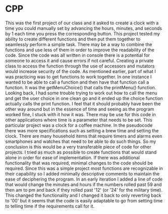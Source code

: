# CPP
This was the first project of our class and it asked to create a clock with a time you could manually set by advancing the hours, minutes, and seconds by 1 each time you press the corresponding button. This project tested my ability to create different functions and then put them together to seamlessly perform a simple task. There may be a way to combine the functions and use less of them in order to improve the readability of the code. Since the code was all written in console there is a potential for someone to access it and cause errors if not careful. Creating a private class to access the function through the use of accessors and mutators would increase security of the code.
As mentioned earlier, part of what I was practicing was to get functions to work together. In one instance I wanted to be able to call a function and then have that function call a function. It was the getMenuChoice() that calls the printMenu() function. Looking back, I had some trouble trying to work out how to call the menu and get the user choice in one clean go and it ended up the choice function actually calls the print function. I feel that it should probably have been the other way around but in the essence of time and seeing as the program worked fine, I stuck with it how it was. There may be use for this code in other applications where time is a parameter that needs to be set. This particular project was a clock for a coffee machine. In the pseudocode there was more specifications such as setting a brew time and setting the clock. There are many household items that require timers and alarms even smartphones and watches that need to be able to do such things. So my conclusion is this would be a very transferable piece of code for other projects.
I tried as much as possible to create functions that would stand alone in order for ease of implementation. If there was additional functionality that was required, minimal changes to the code should be required. Since this was a simple project most functions are recognizable in their capability so I added minimally descriptive comments to maintain the ease of deciphering the program. In an early iteration I added a line of code that would change the minutes and hours if the numbers rolled past 59 and then am to pm and back if they rolled past '12' (or '24' for the military time). This changed the functionality and I changed it back to only reverting back to '00' but it seems that the code is easily adaptable to go from setting time to telling time if the requirements call for it.
